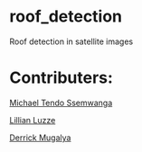 # roof_detection
Roof detection in satellite images

# Contributers:
[Michael Tendo Ssemwanga](https://github.com/MichaelTendoSsemwanga)

[Lillian Luzze](https://github.com/luzzelillian)

[Derrick Mugalya](https://github.com/Derrick-Mugalya)